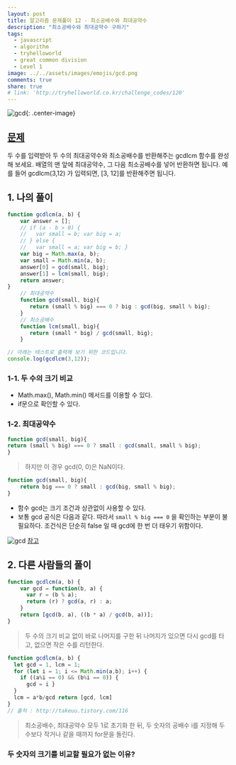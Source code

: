 ```yaml
---
layout: post
title: 알고리즘 문제풀이 12 - 최소공배수와 최대공약수
description: "최소공배수와 최대공약수 구하기"
tags:
  - javascript
  - algorithm
  - tryhelloworld
  - great common division
  - Level 1
image: ../../assets/images/emojis/gcd.png
comments: true
share: true
# link: 'http://tryhelloworld.co.kr/challenge_codes/120'
---
```

![gcd](../../assets/images/emojis/gcd.png){: .center-image}
## [문제](http://tryhelloworld.co.kr/challenge_codes/12)

두 수를 입력받아 두 수의 최대공약수와 최소공배수를 반환해주는 gcdlcm 함수를 완성해 보세요. 배열의 맨 앞에 최대공약수, 그 다음 최소공배수를 넣어 반환하면 됩니다. 예를 들어 gcdlcm(3,12) 가 입력되면, [3, 12]를 반환해주면 됩니다.

## 1. 나의 풀이

```javascript
function gcdlcm(a, b) {
    var answer = [];
    // if (a - b > 0) { 
    //   var small = b; var big = a; 
    // } else { 
    //   var small = a; var big = b; }
    var big = Math.max(a, b);
    var small = Math.min(a, b);
    answer[0] = gcd(small, big);
    answer[1] = lcm(small, big);
    return answer;
}
    // 최대공약수
    function gcd(small, big){
       return (small % big) === 0 ? big : gcd(big, small % big);
    }
    // 최소공배수
    function lcm(small, big){
       return (small * big) / gcd(small, big);
    }

// 아래는 테스트로 출력해 보기 위한 코드입니다.
console.log(gcdlcm(3,12));
```
### 1-1. 두 수의 크기 비교

* Math.max(), Math.min() 메서드를 이용할 수 있다.
* if문으로 확인할 수 있다.

### 1-2. 최대공약수

```javascript
function gcd(small, big){
return (small % big) === 0 ? small : gcd(small, small % big);
}
```
> 하지만 이 경우 gcd(0, 0)은 NaN이다.

```javascript
function gcd(small, big){
	return big === 0 ? small : gcd(big, small % big);
}
```

* 함수 gcd는 크기 조건과 상관없이 사용할 수 있다.
* 보통 gcd 공식은 다음과 같다. 따라서 `small % big === 0` 을 확인하는 부분이 불필요하다. 조건식은 단순히 false 일 때 gcd에 한 번 더 태우기 위함이다.

![gcd](../../assets/images/emojis/gcd.png)
[참고](https://math.stackexchange.com/questions/495119/what-is-gcd0-0)

## 2. 다른 사람들의 풀이

```javascript
function gcdlcm(a, b) {
    var gcd = function(b, a) {
      var r = (b % a);
      return (r) ? gcd(a, r) : a;
    }
    return [gcd(b, a), ((b * a) / gcd(b, a))];
}
```

> 두 수의 크기 비교 없이 바로 나머지를 구한 뒤 나머지가 있으면 다시 gcd를 타고, 없으면 작은 수를 리턴한다.

```javascript
function gcdlcm(a, b) { 
  let gcd = 1, lcm = 1; 
  for (let i = 1; i <= Math.min(a,b); i++) { 
    if ((a%i == 0) && (b%i == 0)) {
      gcd = i } 
  } 
  lcm = a*b/gcd return [gcd, lcm] 
}
// 출처 : http://takeuu.tistory.com/116
```
> 최소공배수, 최대공약수 모두 1로 초기화 한 뒤, 두 숫자의 공배수 i를 지정해 두 수보다 작거나 같을 때까지 for문을 돌린다.

### 두 숫자의 크기를 비교할 필요가 없는 이유?
